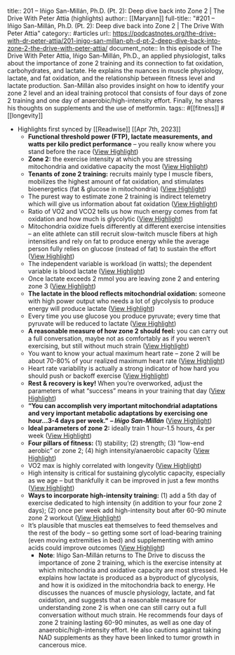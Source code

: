 title:: 201 – Iñigo San-Millán, Ph.D. (Pt. 2): Deep dive back into Zone 2 | The Drive With Peter Attia (highlights)
author:: [[Maryann]]
full-title:: "\#201 – Iñigo San-Millán, Ph.D. (Pt. 2): Deep dive back into Zone 2 | The Drive With Peter Attia"
category:: #articles
url:: https://podcastnotes.org/the-drive-with-dr-peter-attia/201-inigo-san-millan-ph-d-pt-2-deep-dive-back-into-zone-2-the-drive-with-peter-attia/
document_note:: In this episode of The Drive With Peter Attia, Iñigo San-Millán, Ph.D., an applied physiologist, talks about the importance of zone 2 training and its connection to fat oxidation, carbohydrates, and lactate. He explains the nuances in muscle physiology, lactate, and fat oxidation, and the relationship between fitness level and lactate production. San-Millán also provides insight on how to identify your zone 2 level and an ideal training protocol that consists of four days of zone 2 training and one day of anaerobic/high-intensity effort. Finally, he shares his thoughts on supplements and the use of metformin.
tags:: #[[fitness]] #[[longevity]]

- Highlights first synced by [[Readwise]] [[Apr 7th, 2023]]
	- **Functional threshold power (FTP), lactate measurements, and watts per kilo predict performance** – you really know where you stand before the race ([View Highlight](https://read.readwise.io/read/01gx4hnkp7dge1q37qjfd6pbej))
	- **Zone 2:** the exercise intensity at which you are stressing mitochondria and oxidative capacity the most ([View Highlight](https://read.readwise.io/read/01gx4hp0tz3ta72hb4raeennts))
	- **Tenants of zone 2 training:** recruits mainly type I muscle fibers, mobilizes the highest amount of fat oxidation, and stimulates bioenergetics (fat & glucose in mitochondria) ([View Highlight](https://read.readwise.io/read/01gx4hnwdeyvh68qre5hd6jj5f))
	- The purest way to estimate zone 2 training is indirect telemetry which will give us information about fat oxidation ([View Highlight](https://read.readwise.io/read/01gx4hp91m2j2z95vcwbs3hbpm))
	- Ratio of VO2 and VCO2 tells us how much energy comes from fat oxidation and how much is glycolytic ([View Highlight](https://read.readwise.io/read/01gx4hpjrkktt6b6x1tm8bjrpx))
	- Mitochondria oxidize fuels differently at different exercise intensities – an elite athlete can still recruit slow-twitch muscle fibers at high intensities and rely on fat to produce energy while the average person fully relies on glucose (instead of fat) to sustain the effort ([View Highlight](https://read.readwise.io/read/01gx4hpnmcdpmwh7r3yz9z9kjm))
	- The independent variable is workload (in watts); the dependent variable is blood lactate ([View Highlight](https://read.readwise.io/read/01gx4hpyjf1qb6gmp2d05kdxcs))
	- Once lactate exceeds 2 mmol you are leaving zone 2 and entering zone 3 ([View Highlight](https://read.readwise.io/read/01gx4hpw79f02kmn0axcktwm9s))
	- **The lactate in the blood reflects mitochondrial oxidation:** someone with high power output who needs a lot of glycolysis to produce energy will produce lactate ([View Highlight](https://read.readwise.io/read/01gx4hqab69x0xc16xgm9e8zf1))
	- Every time you use glucose you produce pyruvate; every time that pyruvate will be reduced to lactate ([View Highlight](https://read.readwise.io/read/01gx4hqfn8hd3sj1zst60z09kq))
	- **A reasonable measure of how zone 2 should feel:** you can carry out a full conversation, maybe not as comfortably as if you weren’t exercising, but still without much strain ([View Highlight](https://read.readwise.io/read/01gx4hqrxhdvcca8nt0htkg4a4))
	- You want to know your actual maximum heart rate – zone 2 will be about 70-80% of your realized maximum heart rate ([View Highlight](https://read.readwise.io/read/01gx4hqwvywfatmc02799re3av))
	- Heart rate variability is actually a strong indicator of how hard you should push or backoff exercise ([View Highlight](https://read.readwise.io/read/01gx4hr4w94cp8jr3806z43nvp))
	- **Rest & recovery is key!** When you’re overworked, adjust the parameters of what “success” means in your training that day ([View Highlight](https://read.readwise.io/read/01gx4hra6fxr7ebd8pycjt5qay))
	- **“You can accomplish very important mitochondrial adaptations and very important metabolic adaptations by exercising one hour…3-4 days per week.”** ***– Iñigo San-Millán*** ([View Highlight](https://read.readwise.io/read/01gx4hrf3225bnh3rcmje5ehva))
	- **Ideal parameters of zone 2:** ideally train 1 hour-1.5 hours, 4x per week ([View Highlight](https://read.readwise.io/read/01gx4hrnkf9hj5y517ne3evc17))
	- **Four pillars of fitness:** (1) stability; (2) strength; (3) “low-end aerobic” or zone 2; (4) high intensity/anaerobic capacity ([View Highlight](https://read.readwise.io/read/01gx4hrt2ndpmbwrmkw768sg4q))
	- VO2 max is highly correlated with longevity ([View Highlight](https://read.readwise.io/read/01gx4hrwxdmvmxqmsr7jd4rx3v))
	- High intensity is critical for sustaining glycolytic capacity, especially as we age – but thankfully it can be improved in just a few months ([View Highlight](https://read.readwise.io/read/01gx4hs072kj7n3rn3mm0st9nc))
	- **Ways to incorporate high-intensity training:** (1) add a 5th day of exercise dedicated to high intensity (in addition to your four zone 2 days); (2) once per week add high-intensity bout after 60-90 minute zone 2 workout ([View Highlight](https://read.readwise.io/read/01gx4hs334b354y30ww01b69k1))
	- It’s plausible that muscles eat themselves to feed themselves and the rest of the body – so getting some sort of load-bearing training (even moving extremities in bed) and supplementing with amino acids could improve outcomes ([View Highlight](https://read.readwise.io/read/01gx4ht1svvbfdym8g547y8dwk))
		- **Note**: Iñigo San-Millán returns to The Drive to discuss the importance of zone 2 training, which is the exercise intensity at which mitochondria and oxidative capacity are most stressed. He explains how lactate is produced as a byproduct of glycolysis, and how it is oxidized in the mitochondria back to energy. He discusses the nuances of muscle physiology, lactate, and fat oxidation, and suggests that a reasonable measure for understanding zone 2 is when one can still carry out a full conversation without much strain. He recommends four days of zone 2 training lasting 60-90 minutes, as well as one day of anaerobic/high-intensity effort. He also cautions against taking NAD supplements as they have been linked to tumor growth in cancerous mice.